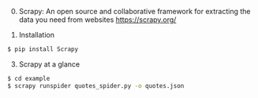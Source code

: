 0) Scrapy: An open source and collaborative framework for extracting the data you need from websites
https://scrapy.org/

1) Installation
```bash
$ pip install Scrapy
```

3) Scrapy at a glance
```bash
$ cd example
$ scrapy runspider quotes_spider.py -o quotes.json
```

